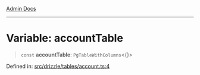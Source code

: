[Admin Docs](/)

***

# Variable: accountTable

> `const` **accountTable**: `PgTableWithColumns`\<\{\}\>

Defined in: [src/drizzle/tables/account.ts:4](https://github.com/PurnenduMIshra129th/talawa-api/blob/4369c9351f5b76f958b297b25ab2b17196210af9/src/drizzle/tables/account.ts#L4)
